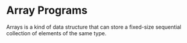 # Array Programs

Arrays is a kind of data structure that can store a fixed-size sequential collection of elements of the same type.
